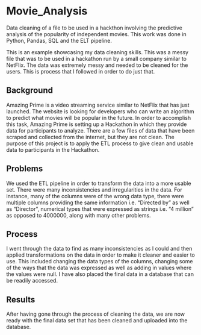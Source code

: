 # Movie_Analysis

Data cleaning of a file to be used in a hackthon involving the predictive analysis of the popularity of independent movies.  This work was done in Python, Pandas, SQL and the ELT pipeline.

This is an example showcasing my data cleaning skills.  This was a messy file that was to be used in a hackathon run by a small company similar to NetFlix.  The data was extremely messy and needed to be cleaned for the users.  This is process that I followed in order to do just that.

## Background

Amazing Prime is a video streaming service similar to NetFlix that has just launched.  The website is looking for developers who can write an algorithm to predict what movies will be popular in the future.  In order to accomplish this task, Amazing Prime is setting up a Hackathon in which they provide data for participants to analyze.  There are a few files of data that have been scraped and collected from the internet, but they are not clean.  The purpose of this project is to apply the ETL process to give clean and usable data to participants in the Hackathon.

## Problems

We used the ETL pipeline in order to transform the data into a more usable set.  There were many inconsistencies and irregularities in the data.  For instance, many of the columns were of the wrong data type, there were multiple columns providing the same information i.e. “Directed by” as well as “Director”, numerical types that were expressed as strings i.e. “4 million” as opposed to 4000000, along with many other problems.

## Process

I went through the data to find as many inconsistencies as I could and then applied transformations on the data in order to make it cleaner and easier to use.  This included changing the data types of the columns, changing some of the ways that the data was expressed as well as adding in values where the values were null.  I have also placed the final data in a database that can be readily accessed.

## Results

After having gone through the process of cleaning the data, we are now ready with the final data set that has been cleaned and uploaded into the database.

